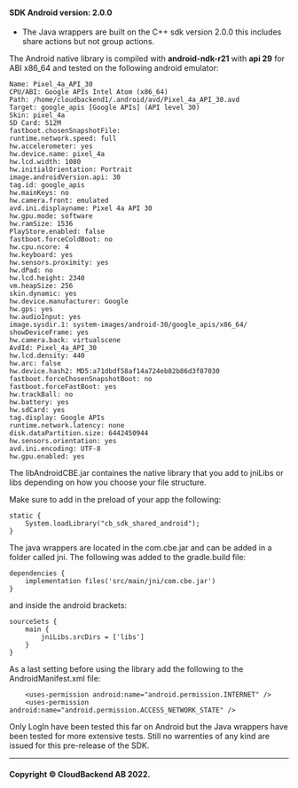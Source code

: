 #### SDK Android version: 2.0.0
- The Java wrappers are built on the C++ sdk version 2.0.0 this includes share actions but not group actions.


The Android native library is compiled with **android-ndk-r21** with **api 29** for ABI x86_64 and tested on the following android emulator:
```
Name: Pixel_4a_API_30
CPU/ABI: Google APIs Intel Atom (x86_64)
Path: /home/cloudbackend1/.android/avd/Pixel_4a_API_30.avd
Target: google_apis [Google APIs] (API level 30)
Skin: pixel_4a
SD Card: 512M
fastboot.chosenSnapshotFile: 
runtime.network.speed: full
hw.accelerometer: yes
hw.device.name: pixel_4a
hw.lcd.width: 1080
hw.initialOrientation: Portrait
image.androidVersion.api: 30
tag.id: google_apis
hw.mainKeys: no
hw.camera.front: emulated
avd.ini.displayname: Pixel 4a API 30
hw.gpu.mode: software
hw.ramSize: 1536
PlayStore.enabled: false
fastboot.forceColdBoot: no
hw.cpu.ncore: 4
hw.keyboard: yes
hw.sensors.proximity: yes
hw.dPad: no
hw.lcd.height: 2340
vm.heapSize: 256
skin.dynamic: yes
hw.device.manufacturer: Google
hw.gps: yes
hw.audioInput: yes
image.sysdir.1: system-images/android-30/google_apis/x86_64/
showDeviceFrame: yes
hw.camera.back: virtualscene
AvdId: Pixel_4a_API_30
hw.lcd.density: 440
hw.arc: false
hw.device.hash2: MD5:a71dbdf58af14a724eb82b86d3f87030
fastboot.forceChosenSnapshotBoot: no
fastboot.forceFastBoot: yes
hw.trackBall: no
hw.battery: yes
hw.sdCard: yes
tag.display: Google APIs
runtime.network.latency: none
disk.dataPartition.size: 6442450944
hw.sensors.orientation: yes
avd.ini.encoding: UTF-8
hw.gpu.enabled: yes
```
The libAndroidCBE.jar containes the native library that you add to jniLibs or libs depending on how you choose your file structure. 

Make sure to add in the preload of your app the following: 

```
static {
    System.loadLibrary("cb_sdk_shared_android");
}
```


The java wrappers are located in the com.cbe.jar and can be added in a folder called jni.
The following was added to the gradle.build file:

```
dependencies {
    implementation files('src/main/jni/com.cbe.jar')
}
```

and inside the android brackets:
```
sourceSets {
    main {
        jniLibs.srcDirs = ['libs']
    }
}
```

As a last setting before using the library add the following to the AndroidManifest.xml file:
```
    <uses-permission android:name="android.permission.INTERNET" />
    <uses-permission android:name="android.permission.ACCESS_NETWORK_STATE" />
``` 
Only LogIn have been tested this far on Android but the Java wrappers have been tested for more extensive tests. Still no warrenties of any kind are issued for this pre-release of the SDK.

------------------------------------------------------------------------------

#### Copyright © CloudBackend AB 2022.
